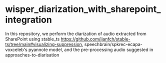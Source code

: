 # wisper_diarization_with_sharepoint_integration
In this repository, we perform the diarization of audio extracted from SharePoint using stable_ts https://github.com/jianfch/stable-ts/tree/main#visualizing-suppression, speechbrain/spkrec-ecapa-voxceleb's  pyannote model, and the pre-processing  audio suggested in approaches-to-diarisation
